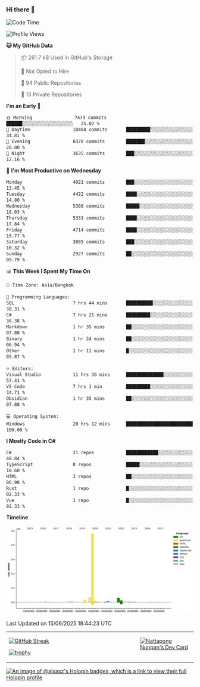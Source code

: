 ### Hi there 👋

<!--START_SECTION:waka-->
![Code Time](http://img.shields.io/badge/Code%20Time-2%2C337%20hrs%2033%20mins-blue)

![Profile Views](http://img.shields.io/badge/Profile%20Views-0-blue)

**🐱 My GitHub Data** 

> 📦 261.7 kB Used in GitHub's Storage 
 > 
> 🚫 Not Opted to Hire
 > 
> 📜 94 Public Repositories 
 > 
> 🔑 13 Private Repositories 
 > 
**I'm an Early 🐤** 

```text
🌞 Morning                7479 commits        ██████░░░░░░░░░░░░░░░░░░░   25.02 % 
🌆 Daytime                10404 commits       █████████░░░░░░░░░░░░░░░░   34.81 % 
🌃 Evening                8370 commits        ███████░░░░░░░░░░░░░░░░░░   28.00 % 
🌙 Night                  3635 commits        ███░░░░░░░░░░░░░░░░░░░░░░   12.16 % 
```
📅 **I'm Most Productive on Wednesday** 

```text
Monday                   4021 commits        ███░░░░░░░░░░░░░░░░░░░░░░   13.45 % 
Tuesday                  4422 commits        ████░░░░░░░░░░░░░░░░░░░░░   14.80 % 
Wednesday                5388 commits        █████░░░░░░░░░░░░░░░░░░░░   18.03 % 
Thursday                 5331 commits        ████░░░░░░░░░░░░░░░░░░░░░   17.84 % 
Friday                   4714 commits        ████░░░░░░░░░░░░░░░░░░░░░   15.77 % 
Saturday                 3085 commits        ███░░░░░░░░░░░░░░░░░░░░░░   10.32 % 
Sunday                   2927 commits        ██░░░░░░░░░░░░░░░░░░░░░░░   09.79 % 
```


📊 **This Week I Spent My Time On** 

```text
🕑︎ Time Zone: Asia/Bangkok

💬 Programming Languages: 
SQL                      7 hrs 44 mins       ██████████░░░░░░░░░░░░░░░   38.31 % 
C#                       7 hrs 21 mins       █████████░░░░░░░░░░░░░░░░   36.38 % 
Markdown                 1 hr 35 mins        ██░░░░░░░░░░░░░░░░░░░░░░░   07.88 % 
Binary                   1 hr 24 mins        ██░░░░░░░░░░░░░░░░░░░░░░░   06.94 % 
Other                    1 hr 11 mins        █░░░░░░░░░░░░░░░░░░░░░░░░   05.87 % 

🔥 Editors: 
Visual Studio            11 hrs 36 mins      ██████████████░░░░░░░░░░░   57.41 % 
VS Code                  7 hrs 1 min         █████████░░░░░░░░░░░░░░░░   34.71 % 
Obsidian                 1 hr 35 mins        ██░░░░░░░░░░░░░░░░░░░░░░░   07.88 % 

💻 Operating System: 
Windows                  20 hrs 12 mins      █████████████████████████   100.00 % 
```

**I Mostly Code in C#** 

```text
C#                       21 repos            ████████████░░░░░░░░░░░░░   48.84 % 
TypeScript               8 repos             █████░░░░░░░░░░░░░░░░░░░░   18.60 % 
HTML                     3 repos             ██░░░░░░░░░░░░░░░░░░░░░░░   06.98 % 
Rust                     1 repo              █░░░░░░░░░░░░░░░░░░░░░░░░   02.33 % 
Vue                      1 repo              █░░░░░░░░░░░░░░░░░░░░░░░░   02.33 % 
```



**Timeline**

![Lines of Code chart](https://raw.githubusercontent.com/aixasz/aixasz/main/assets/bar_graph.png)


 Last Updated on 15/06/2025 18:44:23 UTC
<!--END_SECTION:waka-->

<table>
<tr>
<td width="70%" valign="top">
 
 [![GitHub Streak](http://github-readme-streak-stats.herokuapp.com?user=aixasz&theme=github-dark&hide_border=true&date_format=%5BY%20%5DM%20j)](https://git.io/streak-stats)

 [![trophy](https://github-profile-trophy.vercel.app/?username=aixasz&theme=onedark)](https://github.com/ryo-ma/github-profile-trophy)
 </td>
<td width="30%" valign="top">
 
<a href="https://app.daily.dev/aixasz"><img src="https://api.daily.dev/devcards/403207936e6547c9a85ea449e9f3abe8.png?r=re8" alt="Nattapong Nunpan's Dev Card"/></a>

 </td>
</tr>
</table>

[![An image of @aixasz's Holopin badges, which is a link to view their full Holopin profile](https://holopin.me/aixasz)](https://holopin.io/@aixasz)
 
